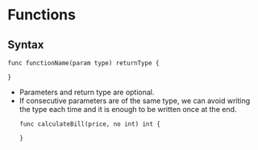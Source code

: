 # Functions

## Syntax
```
func functionName(param type) returnType {

}
```

- Parameters and return type are optional.
- If consecutive parameters are of the same type, we can avoid writing the type each time and it is enough to be written once at the end.
    ```
    func calculateBill(price, no int) int {
        
    }
    ```

